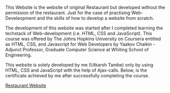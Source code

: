 This Website is the website of original Restaurant but developed without the permission of the restaurant. Just for the case of practising Web-Develeopment and the skills of how to develop a website from scratch.

The development of this website was started after I completed learning the techstack of Web-development (i.e. HTML, CSS and JavaScript). This course was offered by The Johns Hopkins University on Coursera entitled as HTML, CSS, and Javascript for Web Developers by Yaakov Chaikin - Adjunct Professor, Graduate Computer Science at Whiting School of Engineering.

This website is solely developed by me (Utkarsh Tambe) only by using HTML, CSS and JavaScript with the help of Ajax-calls. Below, is the certificate achieved by me after successfully completing the course.

<a href="https://utkarshtambe10.github.io/Projects/Restaurant%20Website/index.html">Restaurant Website</a>
